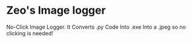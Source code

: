 # Zeo's Image logger
No-Click Image Logger. It Converts .py Code Into .exe Into a .jpeg so no clicking is needed!
